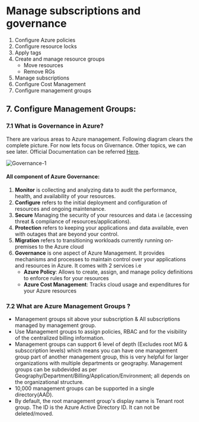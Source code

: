 
# Manage subscriptions and governance
   1. Configure Azure policies
   2. Configure resource locks
   3. Apply tags
   4. Create and manage resource groups
      * Move resources
      * Remove RGs
   5. Manage subscriptions
   6. Configure Cost Management
   7. Configure management groups

## 7. Configure Management Groups:

### 7.1 What is Governance in Azure?

   There are various areas to Azure management. Following diagram clears the complete picture. For now lets focus on Givernance. Other topics, we can see later. Official Documentation can be referred [Here](https://docs.microsoft.com/en-us/azure/governance/azure-management).
  
  ![Governance-1](https://user-images.githubusercontent.com/24938159/85433974-eb959680-b5a2-11ea-8785-3c760a5916a1.JPG)

#### All component of Azure Governance: 
   1. **Monitor** is collecting and analyzing data to audit the performance, health, and availability of your resources.
   2. **Configure** refers to the initial deployment and configuration of resources and ongoing maintenance.
   3. **Secure** Managing the security of your resources and data i.e (accessing threat & compliance of resources/applications).
   4. **Protection** refers to keeping your applications and data available, even with outages that are beyond your control.
   5. **Migration** refers to transitioning workloads currently running on-premises to the Azure cloud
   6. **Governance** is one aspect of Azure Management. It provides mechanisms and processes to maintain control over your applications and resources in Azure. It comes with 2 services i.e
      - **Azure Policy**: Allows to create, assign, and manage policy definitions to enforce rules for your resources
      - **Azure Cost Management**: Tracks cloud usage and expenditures for your Azure resources
      
### 7.2 What are Azure Management Groups ?

   * Management groups sit above your subscription & All subscriptions managed by management group.
   * Use Management groups to assign policies, RBAC and for the visibility of the centralized billing information.
   * Management groups can support 6 level of depth (Excludes root MG & subsccription levels) which means you can have one management group part of another management group, this is very helpful for larger organizations with multiple departments or geography. Management groups can be subdevided as per Geography/Department/Billing/Application/Environment; all depends on the organizational structure. 
   * 10,000 management groups can be supported in a single directory(AAD).
   * By default, the root management group's display name is Tenant root group. The ID is the Azure Active Directory ID. It can not be deleted/moved.


   
   
   
   
   
   
   
   
   
   
   
